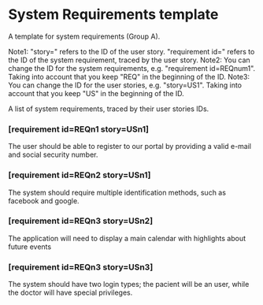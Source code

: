 # System Requirements template

A template for system requirements (Group A).

Note1: "story=" refers to the ID of the user story. "requirement id=" refers to the ID of the system requirement, traced by the user story.
Note2: You can change the ID for the system requirements, e.g. "requirement id=REQnum1". Taking into account that you keep "REQ" in the beginning of the ID.
Note3: You can change the ID for the user stories, e.g. "story=US1". Taking into account that you keep "US" in the beginning of the ID.


A list of system requirements, traced by their user stories IDs.

### [requirement id=REQn1 story=USn1]

The user should be able to register to our portal by providing a valid e-mail and social security number.

### [requirement id=REQn2 story=USn1]

The system should require multiple identification methods, such as facebook and google.

### [requirement id=REQn3 story=USn2]

The application will need to display a main calendar with highlights about future events

### [requirement id=REQn3 story=USn3]

The system should have two login types; the pacient will be an user, while the doctor will have special privileges.


